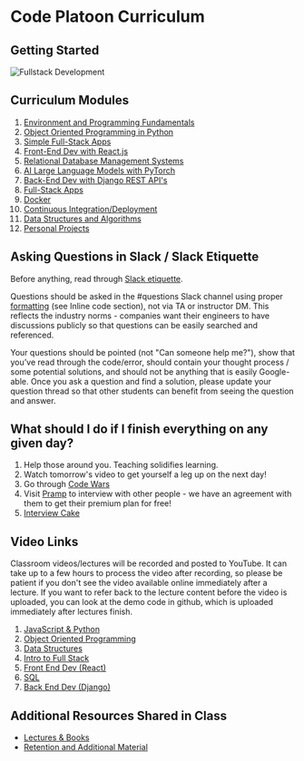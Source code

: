 # Code Platoon Curriculum

## Getting Started

![Fullstack Development](./page-resources/full-stack-diamond.jpeg)

## Curriculum Modules

1. [Environment and Programming Fundamentals](./01-Js-Py-Intro/README.md)
2. [Object Oriented Programming in Python](./02-OOP/README.md)
3. [Simple Full-Stack Apps](./03-Full-Stack/README.md)
4. [Front-End Dev with React.js](./04-Front-End/README.md)
5. [Relational Database Management Systems](./05-RDBMS/README.md)
6. [AI Large Language Models with PyTorch](./06-AI-LLMs/README.md)
7. [Back-End Dev with Django REST API's](./07-Django/README.md)
8. [Full-Stack Apps](./08-Full-Stack-Dep/README.md)
9. [Docker](./09-Docker/README.md)
10. [Continuous Integration/Deployment](./10-Github-Actions/README.md)
11. [Data Structures and Algorithms](./11-DS-Algorithms/README.md)
12. [Personal Projects](./12-Personal-Project/README.md)

## Asking Questions in Slack / Slack Etiquette

Before anything, read through [Slack etiquette](https://slack.com/blog/collaboration/etiquette-tips-in-slack).

Questions should be asked in the #questions Slack channel using proper [formatting](https://slack.com/help/articles/202288908-Format-your-messages) (see Inline code section), not via TA or instructor DM. This reflects the industry norms - companies want their engineers to have discussions publicly so that questions can be easily searched and referenced.

Your questions should be pointed (not "Can someone help me?"), show that you’ve read through the code/error, should contain your thought process / some potential solutions, and should not be anything that is easily Google-able. Once you ask a question and find a solution, please update your question thread so that other students can benefit from seeing the question and answer.

## What should I do if I finish everything on any given day?

1. Help those around you. Teaching solidifies learning.
2. Watch tomorrow's video to get yourself a leg up on the next day!
3. Go through [Code Wars](https://www.codewars.com/)
4. Visit [Pramp](https://www.pramp.com/promo/codeplatoon) to interview with other people - we have an agreement with them to get their premium plan for free!
5. [Interview Cake](https://www.interviewcake.com/)

## Video Links

Classroom videos/lectures will be recorded and posted to YouTube. It can take up to a few hours to process the video after recording, so please be patient if you don't see the video available online immediately after a lecture. If you want to refer back to the lecture content before the video is uploaded, you can look at the demo code in github, which is uploaded immediately after lectures finish.

1. [JavaScript & Python](https://www.youtube.com/playlist?list=PLu0CiQ7bzwERa4oP43o_grVUlFwXZO_82)
2. [Object Oriented Programming](https://www.youtube.com/playlist?list=PLu0CiQ7bzwEQ4nIjcTBcvjyZXoZ08RfZm)
3. [Data Structures](https://www.youtube.com/playlist?list=PLu0CiQ7bzwER_9WMqWsv4TGrohhwHm5zE)
4. [Intro to Full Stack](https://www.youtube.com/playlist?list=PLu0CiQ7bzwESD8F____TWayTMou7kKd3y)
5. [Front End Dev (React)](https://www.youtube.com/playlist?list=PLu0CiQ7bzwEQo2DmaLqh5eFnetMw7CJbp)
6. [SQL](https://www.youtube.com/playlist?list=PLu0CiQ7bzwESpu7SCo6RVY6vnbPi1fykk)
7. [Back End Dev (Django)](https://www.youtube.com/playlist?list=PLu0CiQ7bzwET1lV7voeSNX7PZ0MySmH1u)

## Additional Resources Shared in Class

- [Lectures & Books](https://drive.google.com/drive/folders/1JXp_dvxjdFWyrVmSq6wqs9vcvqSDtZ5O?usp=drive_link)
- [Retention and Additional Material](./00-Retention/)

